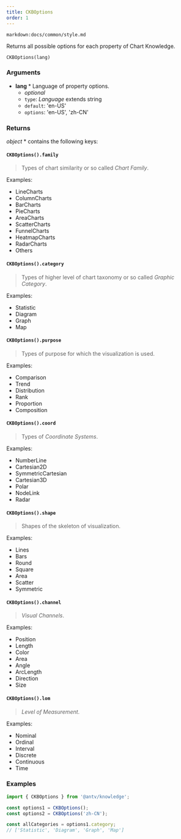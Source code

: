 ```yaml
---
title: CKBOptions
order: 1
---
```


`markdown:docs/common/style.md`

<div class="doc-md">

Returns all possible options for each property of Chart Knowledge.

```sign
CKBOptions(lang)
```

### Arguments

* **lang** * Language of property options.
  * _optional_
  * `type`: *Language* extends string
  * `default`: 'en-US'
  * `options`: 'en-US', 'zh-CN'

### Returns

*object* * contains the following keys:

#### `CKBOptions().family`

> Types of chart similarity or so called *Chart Family*.

Examples:

* LineCharts
* ColumnCharts
* BarCharts
* PieCharts
* AreaCharts
* ScatterCharts
* FunnelCharts
* HeatmapCharts
* RadarCharts
* Others

#### `CKBOptions().category`

> Types of higher level of chart taxonomy or so called *Graphic Category*.

Examples:

* Statistic
* Diagram
* Graph
* Map

#### `CKBOptions().purpose`

> Types of purpose for which the visualization is used.

Examples:

* Comparison
* Trend
* Distribution
* Rank
* Proportion
* Composition

#### `CKBOptions().coord`

> Types of *Coordinate Systems*.

Examples:

* NumberLine
* Cartesian2D
* SymmetricCartesian
* Cartesian3D
* Polar
* NodeLink
* Radar

#### `CKBOptions().shape`

> Shapes of the skeleton of visualization.

Examples:

* Lines
* Bars
* Round
* Square
* Area
* Scatter
* Symmetric

#### `CKBOptions().channel`

> *Visual Channels*.

Examples:

* Position
* Length
* Color
* Area
* Angle
* ArcLength
* Direction
* Size

#### `CKBOptions().lom`

> *Level of Measurement*.

Examples:

* Nominal
* Ordinal
* Interval
* Discrete
* Continuous
* Time

### Examples

```js
import { CKBOptions } from '@antv/knowledge';

const options1 = CKBOptions();
const options2 = CKBOptions('zh-CN');

const allCategories = options1.category;
// ['Statistic', 'Diagram', 'Graph', 'Map']
```

</div>
